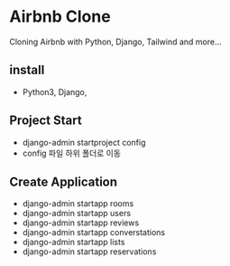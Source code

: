 # Airbnb Clone

Cloning Airbnb with Python, Django, Tailwind and more...


## install
- Python3, Django, 


## Project Start
- django-admin startproject config
- config 파일 하위 폴더로 이동


## Create Application 
- django-admin startapp rooms
- django-admin startapp users
- django-admin startapp reviews
- django-admin startapp converstations
- django-admin startapp lists
- django-admin startapp reservations